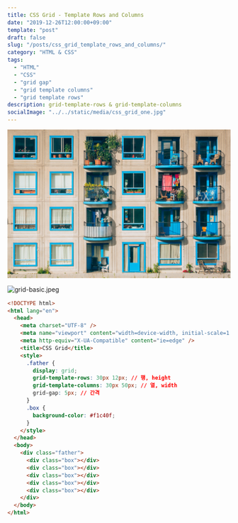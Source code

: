 ```yaml
---
title: CSS Grid - Template Rows and Columns
date: "2019-12-26T12:00:00+09:00"
template: "post"
draft: false
slug: "/posts/css_grid_template_rows_and_columns/"
category: "HTML & CSS"
tags:
  - "HTML"
  - "CSS"
  - "grid gap"
  - "grid template columns"
  - "grid template rows"
description: grid-template-rows & grid-template-columns
socialImage: "../../static/media/css_grid_one.jpg"
---
```


<img src="../../static/media/css_grid_one.jpg">

![grid-basic.jpeg](https://images.velog.io/post-images/qkrcndtlr123/c6f40070-209f-11ea-ac83-7789855e0f19/grid-basic.jpeg)

```html
<!DOCTYPE html>
<html lang="en">
  <head>
    <meta charset="UTF-8" />
    <meta name="viewport" content="width=device-width, initial-scale=1.0" />
    <meta http-equiv="X-UA-Compatible" content="ie=edge" />
    <title>CSS Grid</title>
    <style>
      .father {
        display: grid;
        grid-template-rows: 30px 12px; // 행, height
        grid-template-columns: 30px 50px; // 열, width
        grid-gap: 5px; // 간격
      }
      .box {
        background-color: #f1c40f;
      }
    </style>
  </head>
  <body>
    <div class="father">
      <div class="box"></div>
      <div class="box"></div>
      <div class="box"></div>
      <div class="box"></div>
      <div class="box"></div>
    </div>
  </body>
</html>
```
